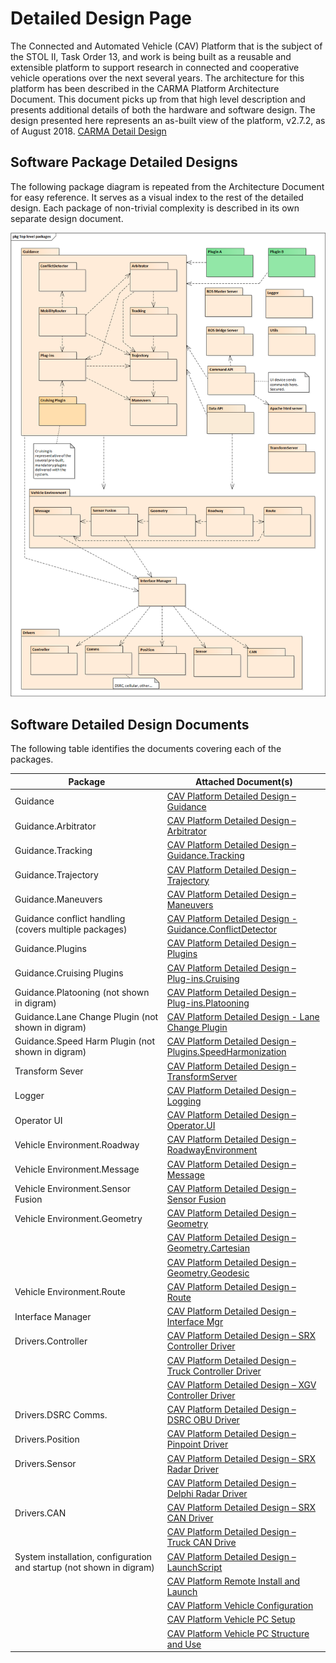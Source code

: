 # Detailed Design Page
The Connected and Automated Vehicle (CAV) Platform that is the subject of the STOL II, Task Order 13, and work is being built as a reusable and extensible platform to support research in connected and cooperative vehicle operations over the next several years. The architecture for this platform has been described in the CARMA Platform Architecture Document. This document picks up from that high level description and presents additional details of both the hardware and software design. The design presented here represents an as-built view of the platform, v2.7.2, as of August 2018. [CARMA Detail Design](https://usdot-carma.atlassian.net/wiki/spaces/CAR/pages/23330913/CARMA+Project+Documentation?preview=/23330913/29589570/CAV%20Platform%20Detailed%20Design.docx)

## Software Package Detailed Designs
The following package diagram is repeated from the Architecture Document for easy reference. It serves as a visual index to the rest of the detailed design. Each package of non-trivial complexity is described in its own separate design document.

![CARMA Arch](docs/image/Software_Designs.png)

## Software Detailed Design Documents
The following table identifies the documents covering each of the packages.  

|Package|Attached Document(s)|
|----|-----------|
|Guidance|[CAV Platform Detailed Design – Guidance](https://usdot-carma.atlassian.net/wiki/spaces/CAR/pages/23330913/CARMA+Project+Documentation?preview=/23330913/29589642/CAV%20Platform%20Detailed%20Design%20-%20Guidance.docx0)
|Guidance.Arbitrator|[CAV Platform Detailed Design – Arbitrator](https://usdot-carma.atlassian.net/wiki/spaces/CAR/pages/23330913/CARMA+Project+Documentation?preview=/23330913/35323905/CAV%20Platform%20Detailed%20Design%20-%20Arbitrator.docx)
|Guidance.Tracking|[CAV Platform Detailed Design – Guidance.Tracking](https://usdot-carma.atlassian.net/wiki/spaces/CAR/pages/23330913/CARMA+Project+Documentation?preview=/23330913/35618850/CAV%20Platform%20Detailed%20Design%20-%20Guidance.Tracking.docx)
|Guidance.Trajectory|[CAV Platform Detailed Design – Trajectory](https://usdot-carma.atlassian.net/wiki/spaces/CAR/pages/23330913/CARMA+Project+Documentation?preview=/23330913/35717164/CAV%20Platform%20Detailed%20Design%20-%20Trajectory.docx)
|Guidance.Maneuvers|[CAV Platform Detailed Design – Maneuvers](https://usdot-carma.atlassian.net/wiki/spaces/CAR/pages/23330913/CARMA+Project+Documentation?preview=/23330913/37814273/CAV%20Platform%20Detailed%20Design%20-%20Maneuvers.docx)
|Guidance conflict handling (covers multiple packages)|[CAV Platform Detailed Design - Guidance.ConflictDetector](https://usdot-carma.atlassian.net/wiki/spaces/CAR/pages/23330913/CARMA+Project+Documentation?preview=/23330913/38633473/CAV%20Platform%20Detailed%20Design%20-%20Guidance.ConflictDetector.docx)
|Guidance.Plugins|[CAV Platform Detailed Design – Plugins](https://usdot-carma.atlassian.net/wiki/spaces/CAR/pages/23330913/CARMA+Project+Documentation?preview=/23330913/37912578/CAV%20Platform%20Detailed%20Design%20-%20Plugins.docx)
|Guidance.Cruising Plugins|[CAV Platform Detailed Design – Plug-ins.Cruising](https://usdot-carma.atlassian.net/wiki/spaces/CAR/pages/23330913/CARMA+Project+Documentation?preview=/23330913/37978138/CAV%20Platform%20Detailed%20Design%20-%20Plug-ins.Cruising.docx)
|Guidance.Platooning (not shown in digram)|[CAV Platform Detailed Design – Plug-ins.Platooning](https://usdot-carma.atlassian.net/wiki/spaces/CAR/pages/23330913/CARMA+Project+Documentation?preview=/23330913/38076417/CAV%20Platform%20Detailed%20Design%20-%20Plug-ins.Platooning.docx)
|Guidance.Lane Change Plugin (not shown in digram)|[CAV Platform Detailed Design - Lane Change Plugin](https://usdot-carma.atlassian.net/wiki/spaces/CAR/pages/23330913/CARMA+Project+Documentation?preview=/23330913/38666266/CAV%20Platform%20Detailed%20Design%20-%20Lane%20Change%20Plugin.docx)
|Guidance.Speed Harm Plugin (not shown in digram)|[CAV Platform Detailed Design – Plugins.SpeedHarmonization](https://usdot-carma.atlassian.net/wiki/spaces/CAR/pages/23330913/CARMA+Project+Documentation?preview=/23330913/35749942/CAV%20Platform%20Detailed%20Design%20-%20Plug-ins.SpeedHarmonization.docx)
|Transform Sever|[CAV Platform Detailed Design – TransformServer](https://usdot-carma.atlassian.net/wiki/spaces/CAR/pages/23330913/CARMA+Project+Documentation?preview=/23330913/35618858/CAV%20Platform%20Detailed%20Design%20-%20TransformServer.docx)
|Logger|[CAV Platform Detailed Design – Logging](https://usdot-carma.atlassian.net/wiki/spaces/CAR/pages/23330913/CARMA+Project+Documentation?preview=/23330913/40927282/CAV%20Platform%20Detailed%20Design%20-%20Logging.docx)
|Operator UI|[CAV Platform Detailed Design – Operator.UI](https://usdot-carma.atlassian.net/wiki/spaces/CAR/pages/23330913/CARMA+Project+Documentation?preview=/23330913/40894506/CAV%20Platform%20Detailed%20Design%20-%20Operator%20UI.docx)
|Vehicle Environment.Roadway|[CAV Platform Detailed Design – RoadwayEnvironment](https://usdot-carma.atlassian.net/wiki/spaces/CAR/pages/23330913/CARMA+Project+Documentation?preview=/23330913/35323924/CAV%20Platform%20Detailed%20Design%20-%20RoadwayEnvironment.docx)
|Vehicle Environment.Message|[CAV Platform Detailed Design – Message](https://usdot-carma.atlassian.net/wiki/spaces/CAR/pages/23330913/CARMA+Project+Documentation?preview=/23330913/41025565/CAV%20Platform%20Detailed%20Design%20-%20Message.docx)
|Vehicle Environment.Sensor Fusion|[CAV Platform Detailed Design – Sensor Fusion](https://usdot-carma.atlassian.net/wiki/spaces/CAR/pages/23330913/CARMA+Project+Documentation?preview=/23330913/29589570/CAV%20Platform%20Detailed%20Design.docx)
|Vehicle Environment.Geometry|[CAV Platform Detailed Design – Geometry](https://usdot-carma.atlassian.net/wiki/spaces/CAR/pages/23330913/CARMA+Project+Documentation?preview=/23330913/38043655/CAV%20Platform%20Detailed%20Design%20-%20Geometry.docx)
||[CAV Platform Detailed Design – Geometry.Cartesian](https://usdot-carma.atlassian.net/wiki/spaces/CAR/pages/23330913/CARMA+Project+Documentation?preview=/23330913/37912617/CAV%20Platform%20Detailed%20Design%20-%20Geometry.Cartesian.docx)
||[CAV Platform Detailed Design – Geometry.Geodesic](https://usdot-carma.atlassian.net/wiki/spaces/CAR/pages/23330913/CARMA+Project+Documentation?preview=/23330913/35323929/CAV%20Platform%20Detailed%20Design%20-%20Geometry.Geodesic.docx)
|Vehicle Environment.Route|[CAV Platform Detailed Design – Route](https://usdot-carma.atlassian.net/wiki/spaces/CAR/pages/23330913/CARMA+Project+Documentation?preview=/23330913/37912635/CAV%20Platform%20Detailed%20Design%20-%20Route.docx)
|Interface Manager|[CAV Platform Detailed Design – Interface Mgr](https://usdot-carma.atlassian.net/wiki/spaces/CAR/pages/23330913/CARMA+Project+Documentation?preview=/23330913/38076452/CAV%20Platform%20Detailed%20Design%20-%20Interface%20Mgr.docx)
|Drivers.Controller|[CAV Platform Detailed Design – SRX Controller Driver](https://usdot-carma.atlassian.net/wiki/spaces/CAR/pages/23330913/CARMA+Project+Documentation?preview=/23330913/37748766/CAV%20Platform%20Detailed%20Design%20-%20SRX%20Controller%20Driver.docx)
||[CAV Platform Detailed Design – Truck Controller Driver](https://usdot-carma.atlassian.net/wiki/spaces/CAR/pages/23330913/CARMA+Project+Documentation?preview=/23330913/29589570/CAV%20Platform%20Detailed%20Design.docx)
||[CAV Platform Detailed Design – XGV Controller Driver](https://usdot-carma.atlassian.net/wiki/spaces/CAR/pages/23330913/CARMA+Project+Documentation?preview=/23330913/37945410/CAV%20Platform%20Detailed%20Design%20-%20XGV%20Controller%20Driver.docx)
|Drivers.DSRC Comms.|[CAV Platform Detailed Design – DSRC OBU Driver](https://usdot-carma.atlassian.net/wiki/spaces/CAR/pages/23330913/CARMA+Project+Documentation?preview=/23330913/38633504/CAV%20Platform%20Detailed%20Design%20-%20DSRC%20OBU%20Driver.docx)
|Drivers.Position|[CAV Platform Detailed Design – Pinpoint Driver](https://usdot-carma.atlassian.net/wiki/spaces/CAR/pages/23330913/CARMA+Project+Documentation?preview=/23330913/40828970/CAV%20Platform%20Detailed%20Design%20-%20Pinpoint%20Driver.docx)
|Drivers.Sensor|[CAV Platform Detailed Design – SRX Radar Driver](https://usdot-carma.atlassian.net/wiki/spaces/CAR/pages/23330913/CARMA+Project+Documentation?preview=/23330913/29589570/CAV%20Platform%20Detailed%20Design.docx)
||[CAV Platform Detailed Design – Delphi Radar Driver](https://usdot-carma.atlassian.net/wiki/spaces/CAR/pages/23330913/CARMA+Project+Documentation?preview=/23330913/38633509/CAV%20Platform%20Detailed%20Design%20-%20Delphi%20Radar%20Driver.docx)
|Drivers.CAN|[CAV Platform Detailed Design – SRX CAN Driver](https://usdot-carma.atlassian.net/wiki/spaces/CAR/pages/23330913/CARMA+Project+Documentation?preview=/23330913/29589570/CAV%20Platform%20Detailed%20Design.docx)
||[CAV Platform Detailed Design – Truck CAN Drive](https://usdot-carma.atlassian.net/wiki/spaces/CAR/pages/23330913/CARMA+Project+Documentation?preview=/23330913/29589570/CAV%20Platform%20Detailed%20Design.docx)
|System installation, configuration and startup (not shown in digram)|[CAV Platform Detailed Design – LaunchScript](https://usdot-carma.atlassian.net/wiki/spaces/CAR/pages/23330913/CARMA+Project+Documentation?preview=/23330913/40927236/CAV%20Platform%20Detailed%20Design%20-%20LaunchScript.docx)
||[CAV Platform Remote Install and Launch](https://usdot-carma.atlassian.net/wiki/spaces/CAR/pages/23330913/CARMA+Project+Documentation?preview=/23330913/37748788/CAV%20Platform%20Remote%20Install%20and%20Launch.docx)
||[CAV Platform Vehicle Configuration](https://usdot-carma.atlassian.net/wiki/spaces/CAR/pages/23330913/CARMA+Project+Documentation?preview=/23330913/37978189/CAV%20Platform%20Vehicle%20Configuration.docx)
||[CAV Platform Vehicle PC Setup](https://usdot-carma.atlassian.net/wiki/spaces/CAR/pages/23330913/CARMA+Project+Documentation?preview=/23330913/37945418/CAV%20Platform%20Vehicle%20PC%20Setup.docx)
||[CAV Platform Vehicle PC Structure and Use](https://usdot-carma.atlassian.net/wiki/spaces/CAR/pages/23330913/CARMA+Project+Documentation?preview=/23330913/38043769/CAV%20Platform%20Vehicle%20PC%20Structure%20and%20Use.docx)
